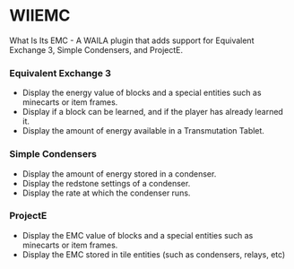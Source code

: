 # WIIEMC
What Is Its EMC - A WAILA plugin that adds support for Equivalent Exchange 3, Simple Condensers, and ProjectE.

### Equivalent Exchange 3

* Display the energy value of blocks and a special entities such as minecarts or item frames.
* Display if a block can be learned, and if the player has already learned it.
* Display the amount of energy available in a Transmutation Tablet.

### Simple Condensers

* Display the amount of energy stored in a condenser.
* Display the redstone settings of a condenser.
* Display the rate at which the condenser runs.

### ProjectE

* Display the EMC value of blocks and a special entities such as minecarts or item frames.
* Display the EMC stored in tile entities (such as condensers, relays, etc)